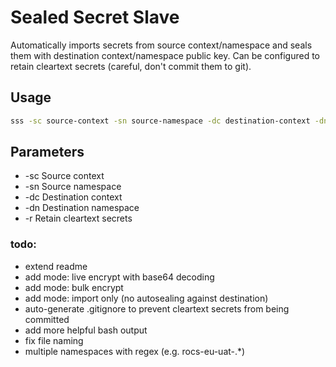 # Sealed Secret Slave

Automatically imports secrets from source context/namespace and seals them with destination context/namespace public key.
Can be configured to retain cleartext secrets (careful, don't commit them to git).

## Usage

```bash
sss -sc source-context -sn source-namespace -dc destination-context -dn destination-namespace (-r)
```

## Parameters

- -sc Source context
- -sn Source namespace
- -dc Destination context
- -dn Destination namespace
- -r Retain cleartext secrets


### todo: 
- extend readme
- add mode: live encrypt with base64 decoding
- add mode: bulk encrypt
- add mode: import only (no autosealing against destination)
- auto-generate .gitignore to prevent cleartext secrets from being committed
- add more helpful bash output
- fix file naming
- multiple namespaces with regex (e.g. rocs-eu-uat-.*)